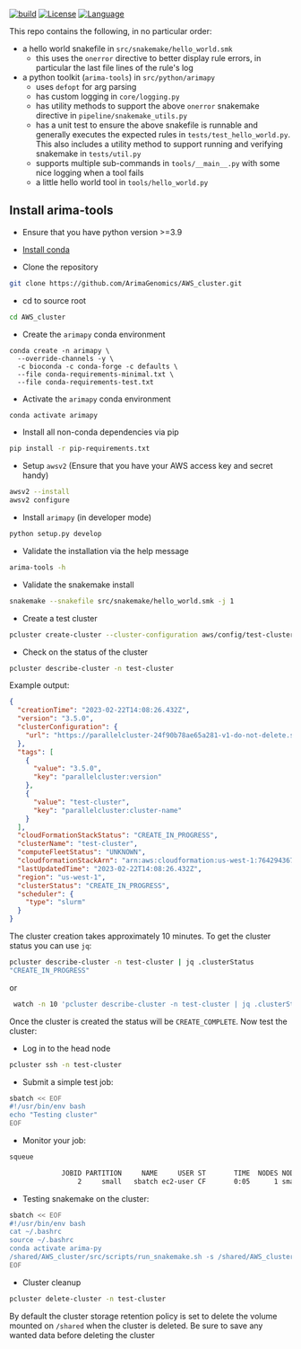[![build](https://github.com/fulcrumgenomics/python-snakemake-skeleton/actions/workflows/pythonpackage.yml/badge.svg)](https://github.com/fulcrumgenomics/python-snakemake-skeleton/actions/workflows/pythonpackage.yml)
[![License](https://img.shields.io/badge/license-MIT-blue.svg)](https://github.com/fulcrumgenomics/fgbio/blob/main/LICENSE)
[![Language](https://img.shields.io/badge/python-3.10.9-brightgreen)](https://www.python.org/downloads/release/python-3109/)

This repo contains the following, in no particular order:

- a hello world snakefile in `src/snakemake/hello_world.smk`
  - this uses the `onerror` directive to better display rule errors, in particular the last file
    lines of the rule's log
- a python toolkit (`arima-tools`) in `src/python/arimapy`
  - uses `defopt` for arg parsing
  - has custom logging in `core/logging.py`
  - has utility methods to support the above `onerror` snakemake directive in `pipeline/snakemake_utils.py`
  - has a unit test to ensure the above snakefile is runnable and generally executes the expected rules in `tests/test_hello_world.py`.
    This also includes a utility method to support running and verifying snakemake in `tests/util.py`
  - supports multiple sub-commands in `tools/__main__.py` with some nice logging when a tool fails
  - a little hello world tool in `tools/hello_world.py`


## Install arima-tools

- Ensure that you have python version >=3.9

- [Install conda][conda-link]

- Clone the repository
```bash
git clone https://github.com/ArimaGenomics/AWS_cluster.git
```

- cd to source root
```bash
cd AWS_cluster
```

- Create the `arimapy` conda environment


```console
conda create -n arimapy \
  --override-channels -y \
  -c bioconda -c conda-forge -c defaults \
  --file conda-requirements-minimal.txt \
  --file conda-requirements-test.txt
```

- Activate the `arimapy` conda environment

```bash
conda activate arimapy
```

- Install all non-conda dependencies via pip

```bash
pip install -r pip-requirements.txt
```

- Setup `awsv2` (Ensure that you have your AWS access key and secret handy)
```bash
awsv2 --install
awsv2 configure
```

- Install `arimapy` (in developer mode)

```bash
python setup.py develop
```

- Validate the installation via the help message

```bash
arima-tools -h
```

- Validate the snakemake install

```bash
snakemake --snakefile src/snakemake/hello_world.smk -j 1
```

- Create a test cluster
```bash
pcluster create-cluster --cluster-configuration aws/config/test-cluster-config.yaml --cluster-name test-cluster --region us-west-1
```

- Check on the status of the cluster
```bash
pcluster describe-cluster -n test-cluster
```
Example output:
```json
{
  "creationTime": "2023-02-22T14:08:26.432Z",
  "version": "3.5.0",
  "clusterConfiguration": {
    "url": "https://parallelcluster-24f90b78ae65a281-v1-do-not-delete.s3.amazonaws.com/parallelcluster/3.5.0/clusters/test-cluster-1b9gc9jsem13gus0/configs/cluster-config.yaml?versionId=i0Fi975uuMtBQE3fHrjxPvjBPPm6PsGO&AWSAccessKeyId=AKIA3D436RBNX6J2SLWM&Signature=JbFqM8YHxz92Ib2GeSpodZRy8po%3D&Expires=1677078556"
  },
  "tags": [
    {
      "value": "3.5.0",
      "key": "parallelcluster:version"
    },
    {
      "value": "test-cluster",
      "key": "parallelcluster:cluster-name"
    }
  ],
  "cloudFormationStackStatus": "CREATE_IN_PROGRESS",
  "clusterName": "test-cluster",
  "computeFleetStatus": "UNKNOWN",
  "cloudformationStackArn": "arn:aws:cloudformation:us-west-1:764294367323:stack/test-cluster/5ff61f60-b2ba-11ed-8686-0259999f8571",
  "lastUpdatedTime": "2023-02-22T14:08:26.432Z",
  "region": "us-west-1",
  "clusterStatus": "CREATE_IN_PROGRESS",
  "scheduler": {
    "type": "slurm"
  }
}

```

The cluster creation takes approximately 10 minutes. To get the cluster status you can use `jq`:

```bash
pcluster describe-cluster -n test-cluster | jq .clusterStatus
"CREATE_IN_PROGRESS"
```

or
```bash
 watch -n 10 'pcluster describe-cluster -n test-cluster | jq .clusterStatus'
```

Once the cluster is created the status will be `CREATE_COMPLETE`. Now test the cluster:

- Log in to the head node
```bash
pcluster ssh -n test-cluster
```

- Submit a simple test job:
```bash
sbatch << EOF
#!/usr/bin/env bash
echo "Testing cluster"
EOF
```

- Monitor your job:
```bash
squeue

             JOBID PARTITION     NAME     USER ST       TIME  NODES NODELIST(REASON)
                 2     small   sbatch ec2-user CF       0:05      1 small-dy-optimal-1

```

- Testing snakemake on the cluster:
```bash
sbatch << EOF
#!/usr/bin/env bash
cat ~/.bashrc
source ~/.bashrc
conda activate arima-py
/shared/AWS_cluster/src/scripts/run_snakemake.sh -s /shared/AWS_cluster/src/snakemake/hello_world.smk -o . -p /shared/singularity
EOF
```

- Cluster cleanup
```bash
pcluster delete-cluster -n test-cluster
```

By default the cluster storage retention policy is set to delete the volume mounted on
`/shared` when the cluster is deleted. Be sure to save any wanted data before deleting the cluster

[fulcrum-genomics-link]: https://www.fulcrumgenomics.com
[conda-link]: https://docs.conda.io/projects/conda/en/latest/user-guide/install/

